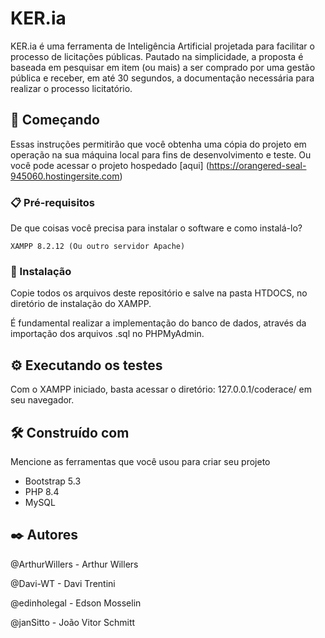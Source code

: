 # KER.ia
KER.ia é uma ferramenta de Inteligência Artificial projetada para facilitar o processo de licitações públicas. Pautado na simplicidade, a proposta é baseada em pesquisar em item (ou mais) a ser comprado por uma gestão pública e receber, em até 30 segundos, a documentação necessária para realizar o processo licitatório.

## 🚀 Começando

Essas instruções permitirão que você obtenha uma cópia do projeto em operação na sua máquina local para fins de desenvolvimento e teste.
Ou você pode acessar o projeto hospedado [aqui] (https://orangered-seal-945060.hostingersite.com)

### 📋 Pré-requisitos

De que coisas você precisa para instalar o software e como instalá-lo?

```
XAMPP 8.2.12 (Ou outro servidor Apache)
```

### 🔧 Instalação

Copie todos os arquivos deste repositório e salve na pasta HTDOCS, no diretório de instalação do XAMPP.


É fundamental realizar a implementação do banco de dados, através da importação dos arquivos .sql no PHPMyAdmin.


## ⚙️ Executando os testes

Com o XAMPP iniciado, basta acessar o diretório: 127.0.0.1/coderace/ em seu navegador.


## 🛠️ Construído com

Mencione as ferramentas que você usou para criar seu projeto

* Bootstrap 5.3
* PHP 8.4
* MySQL

## ✒️ Autores

@ArthurWillers - Arthur Willers

@Davi-WT - Davi Trentini

@edinholegal - Edson Mosselin

@janSitto - João Vitor Schmitt


